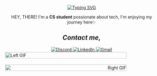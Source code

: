 <!-- Typing Animation -->
<div align="center">
  
[![Typing SVG](https://readme-typing-svg.herokuapp.com?font=Fira+Code&pause=1000&color=8A2BE2&width=300&lines=Hi+There!+--->;Welcome+to+my+GitHub)](https://git.io/typing-svg)
</div>

<p align="center">HEY, THERE! I'm a <strong>CS student</strong> possionate about tech, I'm enjoying my journey here✨</p>

<h2 align="center"><i>Contact me,</i></h2>
<div align="center">
  <!-- Instagram
  <a href="https://www.instagram.com/yourusername" target="_blank" rel="noopener noreferrer">
    <img src="https://img.shields.io/badge/Instagram-E4405F?style=for-the-badge&logo=instagram&logoColor=white" alt="Instagram">
  </a> -->
  
  <!-- Discord -->
  <a href="https://discordapp.com/users/yourid" target="_blank" rel="noopener noreferrer">
    <img src="https://img.shields.io/badge/Discord-5865F2?style=for-the-badge&logo=discord&logoColor=white" alt="Discord">
  </a>
  
  <!-- LinkedIn -->
  <a href="https://www.linkedin.com/in/yourprofile" target="_blank" rel="noopener noreferrer">
    <img src="https://img.shields.io/badge/LinkedIn-0A66C2?style=for-the-badge&logo=linkedin&logoColor=white" alt="LinkedIn">
  </a>
  
  <!-- Gmail -->
  <a href="mailto:your@gmail.com" target="_blank" rel="noopener noreferrer">
    <img src="https://img.shields.io/badge/Gmail-EA4335?style=for-the-badge&logo=gmail&logoColor=white" alt="Gmail">
  </a>
</div>


<div style="display: flex; flex-wrap: wrap; justify-content: space-between; gap: 20px;">
  <!-- Left GIF -->
  <div style="flex: 1 1 300px; max-width: 400px;">
    <img align="left" src="https://github.com/user-attachments/assets/2a172b8b-f388-43d9-93aa-1b9161cbecfa" 
         style="width: 100%; height: auto; max-height: 200px; object-fit: contain;" 
         alt="Left GIF">
  </div>
  
  <!-- Right GIF -->
  <div style="flex: 1 1 300px; max-width: 400px; text-align: right;">
    <img align="right" src="https://github.com/user-attachments/assets/8754b58c-e16b-4adc-96ab-c237e8189e64" 
         style="width: 100%; height: auto; max-height: 200px; object-fit: contain;" 
         alt="Right GIF">
  </div>
</div>
